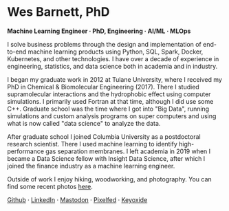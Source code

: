 # Wes Barnett, PhD

**Machine Learning Engineer · PhD, Engineering · AI/ML · MLOps**

I solve business problems through the design and implementation of end-to-end machine learning products using Python, SQL, Spark, Docker, Kubernetes, and other technologies. I have over a decade of experience in engineering, statistics, and data science both in academia and in industry.

I began my graduate work in 2012 at Tulane University, where I received my PhD in Chemical & Biomolecular Engineering (2017). There I studied supramolecular interactions and the hydrophobic effect using computer simulations. I primarily used Fortran at that time, although I did use some C++. Graduate school was the time where I got into "Big Data", running simulations and custom analysis programs on super computers and using what is now called "data science" to analyze the data.

After graduate school I joined Columbia University as a postdoctoral research scientist. There I used machine learning to identify high-performance gas separation membranes. I left academia in 2019 when I became a Data Science fellow with Insight Data Science, after which I joined the finance industry as a machine learning engineer.

Outside of work I enjoy hiking, woodworking, and photography. You can find some recent photos [here](https://pixelfed.social/barnett).

[Github](https://github.com/wesbarnett) · [LinkedIn](https://linkedin.com/in/wesbarnett) · <a rel="me" href="https://fosstodon.org/@barnett">Mastodon</a> · [Pixelfed](https://pixelfed.social/barnett) · [Keyoxide](https://keyoxide.org/hkp/F7B28C61944FE30DABEEB0B01070BCC98C18BD66)
